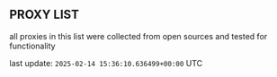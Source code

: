 ## PROXY LIST

all proxies in this list were collected from open sources and tested for functionality

last update: `2025-02-14 15:36:10.636499+00:00` UTC